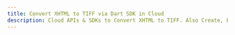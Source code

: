 ---title: Convert XHTML to TIFF via Dart SDK in Clouddescription: Cloud APIs & SDKs to Convert XHTML to TIFF. Also Create, Edit & Render Microsoft Word & OpenOffice documents in the Cloud.---